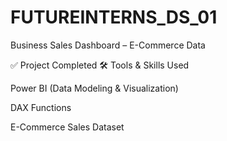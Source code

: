 # FUTUREINTERNS_DS_01

Business Sales Dashboard – E-Commerce Data

✅ Project Completed
🛠 Tools & Skills Used

Power BI (Data Modeling & Visualization)

DAX Functions

E-Commerce Sales Dataset
